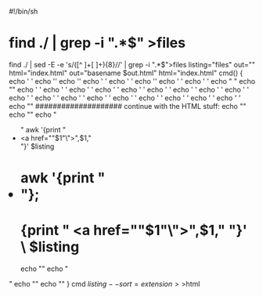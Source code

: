 #!/bin/sh

# find ./ | grep -i "\.\*$" >files

find ./ | sed -E -e 's/([^ ]+[ ]+){8}//' | grep -i "\.\*$">files
listing="files"
out=""
html="index.html"
out="basename $out.html"
html="index.html"
cmd() {
echo ' <!DOCTYPE html>'
echo '<html>'
echo '<head>'
echo ' <meta http-equiv="Content-Type" content="text/html">'
echo ' <meta name="Author" content="Bryan Guner">'
echo '<link rel="stylesheet" href="./assets/prism.css">'
echo ' <link rel="stylesheet" href="./assets/style.css">'
echo ' <script async defer src="./assets/prism.js"></script>'
echo " <title> directory </title>"
echo ""
echo ' <meta http-equiv="Content-Type" content="text/html"> '
echo ' <meta name="Author" content="Bryan Guner"> '
echo ' <link rel="stylesheet" href="./assets/prism.css"> '
echo ' <link rel="stylesheet" href="./assets/style.css"> '
echo ' <script async defer src="./prism.js"></script> '
echo ' <script async defer src="./assets/prism.js"></script> '
echo ' <title> directory </title> '
echo ' <link rel="stylesheet" href="./style.css"> '
echo ' <link rel="stylesheet" href="./prism.css"> '
echo ' <link href="https://myCDN.com/prism@v1.x/themes/prism.css" rel="stylesheet" /> '
echo ' <script async defer src="https://myCDN.com/prism@v1.x/components/prism-core.min.js"></script> '
echo ' <script async defer src="https://myCDN.com/prism@v1.x/plugins/autoloader/prism-autoloader.min.js"></script> '
echo '<style>'
echo ' <style> '
echo ' a { '
echo ' color: black; '
echo ' } '
echo ' '
echo ' li { '
echo ' border: 2px solid black !important; '
echo ' font-size: 16px; '
echo ' letter-spacing: 0px; '
echo ' font-weight: 700; '
echo ' line-height: 12px; '
echo ' text-decoration: none !important; '
echo ' text-transform: uppercase; '
echo ' background: #194ccdaf !important; '
echo ' color: black !important; '
echo ' border: none; '
echo ' cursor: pointer; '
echo ' justify-content: center; '
echo ' padding: 40px 60px; '
echo ' height: 55px; '
echo ' text-align: center; '
echo ' white-space: normal; '
echo ' border-radius: 8px; '
echo ' min-width: 50em; '
echo ' padding: 1.4em 1.4em 0; '
echo ' box-shadow: 0 0 5px; '
echo ' margin: 1em; '
echo ' display: grid; '
echo ' -webkit-border-radius: 10px; '
echo ' -moz-border-radius: 10px; '
echo ' -ms-border-radius: 10px; '
echo ' -o-border-radius: 10px; '
echo ' } '
echo ' </style> '
echo ' <link rel="stylesheet" href="./toc.css"> '
echo ' <script async defer src="./toc.js"></script> '
echo ' <script async defer> '
echo ' function copyToClipboard( text ) { '
echo ' var input = document.body.appendChild( document.createElement( "input" ) ); '
echo ' input.value = text; '
echo ' input.focus(); '
echo ' input.select(); '
echo ' document.execCommand( 'copy' ); '
echo ' input.parentNode.removeChild( input ); '
echo ' }; '
echo ' </script> '
echo '</head> '
echo '<body language-js> '
echo ""
#################### continue with the HTML stuff:
echo ""
echo ""
echo "<ul>"
awk '{print "<li><a href=\""$1"\">",$1,"&nbsp;</a></li>"}' $listing

# awk '{print "<li>"};

# {print " <a href=\""$1"\">",$1,"</a></li>&nbsp;"}' \ $listing

echo ""
echo "</ul>"
echo "</body>"
echo "</html>"
}
cmd $listing --sort=extension >>$html

  <!DOCTYPE html>
<html>
<head>
  <meta http-equiv="Content-Type" content="text/html">
  <meta name="Author" content="Bryan Guner">
  <title> directory </title>

  <meta http-equiv="Content-Type" content="text/html"> 
  <meta name="Author" content="Bryan Guner"> 
  <title> directory </title> 
<style>
  <style> 
    a { 
      color: black; 
    } 
 
    li { 
      border: 2px solid black !important; 
      letter-spacing: 0px; 
      line-height: 12px; 
      text-decoration: none !important; 
      text-transform: uppercase; 
      background: #194ccdaf !important; 
      color: black !important; 
      border: none; 
      cursor: pointer; 
      justify-content: center; 
      padding: 40px 60px; 
      height: 55px; 
      text-align: center; 
      white-space: normal; 
      border-radius: 8px; 
      min-width: 50em; 
      padding: 1.4em 1.4em 0; 
      box-shadow: 0 0 5px; 
      margin: 1em; 
      display: grid; 
      -webkit-border-radius: 10px; 
      -moz-border-radius: 10px; 
      -ms-border-radius: 10px; 
      -o-border-radius: 10px; 
    } 
  </style> 
  <script async defer> 
    function copyToClipboard( text ) { 
      var input = document.body.appendChild( document.createElement( "input" ) ); 
      input.value = text; 
      input.focus(); 
      input.select(); 
      document.execCommand( copy ); 
      input.parentNode.removeChild( input ); 
    }; 
  </script> 
</head> 
<body language-js>
